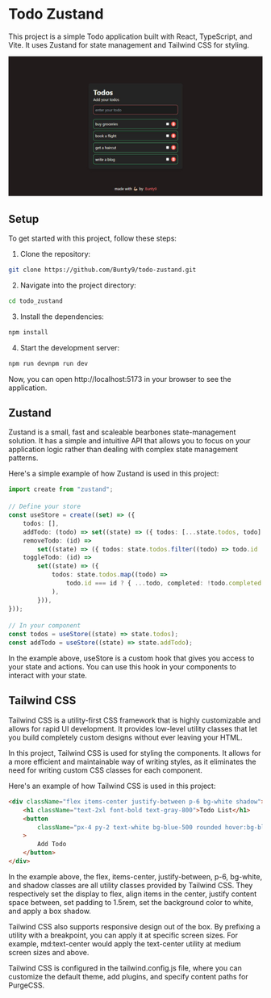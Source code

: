 # Todo Zustand

This project is a simple Todo application built with React, TypeScript, and Vite. It uses Zustand for state management and Tailwind CSS for styling.

![screenshot](./src//assets//sreenshot.png)

## Setup

To get started with this project, follow these steps:

1. Clone the repository:

```bash
git clone https://github.com/Bunty9/todo-zustand.git
```

2. Navigate into the project directory:

```bash
cd todo_zustand
```

3. Install the dependencies:

```bash
npm install
```

4. Start the development server:

```bash
npm run devnpm run dev
```

Now, you can open http://localhost:5173 in your browser to see the application.

## Zustand

Zustand is a small, fast and scaleable bearbones state-management solution. It has a simple and intuitive API that allows you to focus on your application logic rather than dealing with complex state management patterns.

Here's a simple example of how Zustand is used in this project:

```ts
import create from "zustand";

// Define your store
const useStore = create((set) => ({
	todos: [],
	addTodo: (todo) => set((state) => ({ todos: [...state.todos, todo] })),
	removeTodo: (id) =>
		set((state) => ({ todos: state.todos.filter((todo) => todo.id !== id) })),
	toggleTodo: (id) =>
		set((state) => ({
			todos: state.todos.map((todo) =>
				todo.id === id ? { ...todo, completed: !todo.completed } : todo
			),
		})),
}));

// In your component
const todos = useStore((state) => state.todos);
const addTodo = useStore((state) => state.addTodo);
```

In the example above, useStore is a custom hook that gives you access to your state and actions. You can use this hook in your components to interact with your state.

## Tailwind CSS

Tailwind CSS is a utility-first CSS framework that is highly customizable and allows for rapid UI development. It provides low-level utility classes that let you build completely custom designs without ever leaving your HTML.

In this project, Tailwind CSS is used for styling the components. It allows for a more efficient and maintainable way of writing styles, as it eliminates the need for writing custom CSS classes for each component.

Here's an example of how Tailwind CSS is used in this project:

```html
<div className="flex items-center justify-between p-6 bg-white shadow">
	<h1 className="text-2xl font-bold text-gray-800">Todo List</h1>
	<button
		className="px-4 py-2 text-white bg-blue-500 rounded hover:bg-blue-600"
	>
		Add Todo
	</button>
</div>
```

In the example above, the flex, items-center, justify-between, p-6, bg-white, and shadow classes are all utility classes provided by Tailwind CSS. They respectively set the display to flex, align items in the center, justify content space between, set padding to 1.5rem, set the background color to white, and apply a box shadow.

Tailwind CSS also supports responsive design out of the box. By prefixing a utility with a breakpoint, you can apply it at specific screen sizes. For example, md:text-center would apply the text-center utility at medium screen sizes and above.

Tailwind CSS is configured in the tailwind.config.js file, where you can customize the default theme, add plugins, and specify content paths for PurgeCSS.
